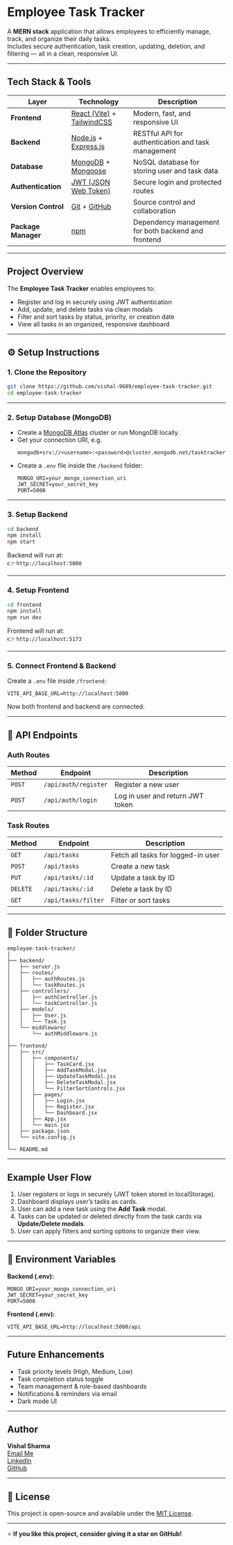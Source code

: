 #  Employee Task Tracker

A **MERN stack** application that allows employees to efficiently manage, track, and organize their daily tasks.  
Includes secure authentication, task creation, updating, deletion, and filtering — all in a clean, responsive UI.

---

##  Tech Stack & Tools

| Layer | Technology | Description |
|-------|-------------|-------------|
| **Frontend** | [React (Vite)](https://vitejs.dev/) + [TailwindCSS](https://tailwindcss.com/) | Modern, fast, and responsive UI |
| **Backend** | [Node.js](https://nodejs.org/) + [Express.js](https://expressjs.com/) | RESTful API for authentication and task management |
| **Database** | [MongoDB](https://www.mongodb.com/) + [Mongoose](https://mongoosejs.com/) | NoSQL database for storing user and task data |
| **Authentication** | [JWT (JSON Web Token)](https://jwt.io/) | Secure login and protected routes |
| **Version Control** | [Git](https://git-scm.com/) + [GitHub](https://github.com/) | Source control and collaboration |
| **Package Manager** | [npm](https://www.npmjs.com/) | Dependency management for both backend and frontend |

---

##  Project Overview

The **Employee Task Tracker** enables employees to:
-  Register and log in securely using JWT authentication  
-  Add, update, and delete tasks via clean modals  
-  Filter and sort tasks by status, priority, or creation date  
-  View all tasks in an organized, responsive dashboard  

---

## ⚙️ Setup Instructions

### **1. Clone the Repository**
```bash
git clone https://github.com/vishal-9689/employee-task-tracker.git
cd employee-task-tracker
```

---

### **2. Setup Database (MongoDB)**
- Create a [MongoDB Atlas](https://www.mongodb.com/atlas/database) cluster or run MongoDB locally.
- Get your connection URI, e.g.
  ```
  mongodb+srv://<username>:<password>@cluster.mongodb.net/tasktracker
  ```
- Create a `.env` file inside the `/backend` folder:
  ```env
  MONGO_URI=your_mongo_connection_uri
  JWT_SECRET=your_secret_key
  PORT=5000
  ```

---

### **3. Setup Backend**
```bash
cd backend
npm install
npm start
```
Backend will run at:  
👉 `http://localhost:5000`

---

### **4. Setup Frontend**
```bash
cd frontend
npm install
npm run dev
```
Frontend will run at:  
👉 `http://localhost:5173`

---

### **5. Connect Frontend & Backend**
Create a `.env` file inside `/frontend`:
```env
VITE_API_BASE_URL=http://localhost:5000
```
Now both frontend and backend are connected.

---

## 📡 API Endpoints

### **Auth Routes**
| Method | Endpoint | Description |
|--------|-----------|-------------|
| `POST` | `/api/auth/register` | Register a new user |
| `POST` | `/api/auth/login` | Log in user and return JWT token |

### **Task Routes**
| Method | Endpoint | Description |
|--------|-----------|-------------|
| `GET` | `/api/tasks` | Fetch all tasks for logged-in user |
| `POST` | `/api/tasks` | Create a new task |
| `PUT` | `/api/tasks/:id` | Update a task by ID |
| `DELETE` | `/api/tasks/:id` | Delete a task by ID |
| `GET` | `/api/tasks/filter` | Filter or sort tasks |

---

## 🧱 Folder Structure

```
employee-task-tracker/
│
├── backend/
│   ├── server.js
│   ├── routes/
│   │   ├── authRoutes.js
│   │   └── taskRoutes.js
│   ├── controllers/
│   │   ├── authController.js
│   │   └── taskController.js
│   ├── models/
│   │   ├── User.js
│   │   └── Task.js
│   └── middleware/
│       └── authMiddleware.js
│
├── frontend/
│   ├── src/
│   │   ├── components/
│   │   │   ├── TaskCard.jsx
│   │   │   ├── AddTaskModal.jsx
│   │   │   ├── UpdateTaskModal.jsx
│   │   │   ├── DeleteTaskModal.jsx
│   │   │   └── FilterSortControls.jsx
│   │   ├── pages/
│   │   │   ├── Login.jsx
│   │   │   ├── Register.jsx
│   │   │   └── Dashboard.jsx
│   │   ├── App.jsx
│   │   └── main.jsx
│   ├── package.json
│   └── vite.config.js
│
└── README.md
```

---

##  Example User Flow

1. User registers or logs in securely (JWT token stored in localStorage).  
2. Dashboard displays user’s tasks as cards.  
3. User can add a new task using the **Add Task** modal.  
4. Tasks can be updated or deleted directly from the task cards via **Update/Delete modals**.  
5. User can apply filters and sorting options to organize their view.  

---

## 🧰 Environment Variables

**Backend (.env):**
```env
MONGO_URI=your_mongo_connection_uri
JWT_SECRET=your_secret_key
PORT=5000
```

**Frontend (.env):**
```env
VITE_API_BASE_URL=http://localhost:5000/api
```

---

##  Future Enhancements

-  Task priority levels (High, Medium, Low)
-  Task completion status toggle
-  Team management & role-based dashboards
-  Notifications & reminders via email
-  Dark mode UI

---

##  Author

**Vishal Sharma**  
 [Email Me](mailto:panditvisha1364@gmail.com)  
 [LinkedIn](https://www.linkedin.com/in/vishal-sharma-73184522a/)  
 [GitHub](https://github.com/vishal-9689)

---

## 🪪 License

This project is open-source and available under the [MIT License](LICENSE).

---

⭐ **If you like this project, consider giving it a star on GitHub!**
